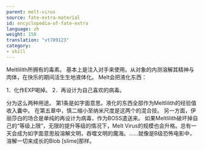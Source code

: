 ```yaml
---
parent: melt-virus
source: fate-extra-material
id: encyclopedia-of-fate-extra
language: zh
weight: 150
translation: "vt789123"
category:
- skill
---
```


Meltlilith所拥有的毒素。
基本上是注入对手来使用。从对象的内测溶解其精神与肉体，在快乐的期间活生生地液体化。
Melt会把液化东西：

1．化作EXP喝掉。
2．再设计为自己喜欢的病毒。

分为这么两种用途。
第1条是如字面意思。液化的东西全部作为Meltlilith的经验值收入囊中。
在第五章中，慎二缩小至纳米尺度是这两个的混合技。
另一方面，伊丽莎白的场合是单纯的再设计为病毒，作为BOSS遣送来。
如果Meltlilith破坏掉自己的“等级上限”，无限的提升等级的情况下，Melt Virus的规模也会升格。总有一天会成为如字面意思般溶解文明，吞噬文明的魔海。……就像是B级恐怖电影中，溶解一切来成长的Blob [slime]那样。
